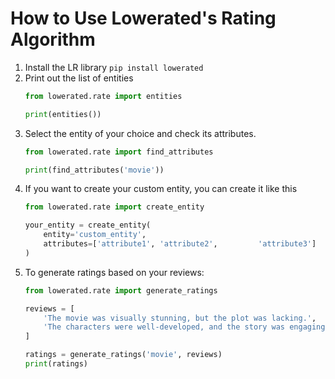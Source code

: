 # How to Use Lowerated's Rating Algorithm

1. Install the LR library `pip install lowerated`
2. Print out the list of entities
    ```python
    from lowerated.rate import entities

    print(entities())
    ```
3. Select the entity of your choice and check its attributes.
    ```python
    from lowerated.rate import find_attributes

    print(find_attributes('movie'))
    ```
4. If you want to create your custom entity, you can create it like this
    ```python
    from lowerated.rate import create_entity

    your_entity = create_entity(
        entity='custom_entity', 
        attributes=['attribute1', 'attribute2',         'attribute3']
    )
    ```
5. To generate ratings based on your reviews:
    ```python
    from lowerated.rate import generate_ratings

    reviews = [
        'The movie was visually stunning, but the plot was lacking.',
        'The characters were well-developed, and the story was engaging.'
    ]

    ratings = generate_ratings('movie', reviews)
    print(ratings)
    ```